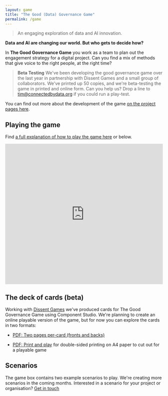 ```yaml
---
layout: game
title: "The Good (Data) Governance Game"
permalink: /game
---
```


> An engaging exploration of data and AI innovation.

**Data and AI are changing our world. But who gets to decide how?** 

In **The Good Governance Game** you work as a team to plan out the engagement strategy for a digital project. Can you find a mix of methods that give voice to the right people, at the right time? 

> **Beta Testing** We've been developing the good governance game over the last year in partnership with Dissent Games and a small group of collaborators. We've printed up 50 copies, and we're beta-testing the game in printed and online form. Can you help us? Drop a line to [tim@connectedbydata.org](mailto:tim@connectedbydata.org) if you could run a play-test. 

You can find out more about the development of the game [on the project pages here](/projects/2023-governance-game).

## Playing the game

Find [a full explanation of how to play the game here](https://docs.google.com/presentation/d/17w5T_YzCObYO4jfh7_lnxP1gFrF62epUByF4SuzQgKw/edit#slide=id.p) or below.

<iframe src="https://docs.google.com/presentation/d/e/2PACX-1vS3P8kZoA7SWDdY9JmQci8wrolwG7B7DrwV3qPnf_GIK8u-froVqyw1NC1VAhEheY4bp_6c9sw_U5lY/embed?start=false&loop=false&delayms=3000" frameborder="0" width="100%" height="450" allowfullscreen="true" mozallowfullscreen="true" webkitallowfullscreen="true"></iframe>

## The deck of cards (beta)

Working with [Dissent Games](https://dissentgames.com/) we've produced cards for The Good Governance Game using Component Studio. We're planning to create an online playable version of the game, but for now you can explore the cards in two formats:

* [PDF: Two pages per-card (fronts and backs)](/assets/resources/2024-06-04-GoodGovGame-Full-Card-Deck-Beta.pdf)

* [PDF: Print and play](/assets/resources/2024-06-04-GoodGovGame-PnP-Cards-Beta.pdf) for double-sided printing on A4 paper to cut out for a playable game

## Scenarios 

The game box contains two example scenarios to play. We're creating more scenarios in the coming months. Interested in a scenario for your project or organisation? [Get in touch](mailto:tim@connectedbydata.org)
